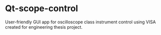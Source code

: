 # Qt-scope-control
User-friendly GUI app for oscilloscope class instrument control using VISA created for engineering thesis project.
